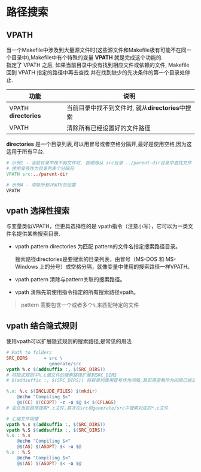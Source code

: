 # 路径搜索

## VPATH 

当一个Makefile中涉及到大量源文件时(这些源文件和Makefile极有可能不在同一个目录中),Makefile中有个特殊的变量 **VPATH** 就是完成这个功能的.\
指定了 VPATH 之后, 如果当前目录中没有找到相应文件或依赖的文件, Makefile 回到 VPATH 指定的路径中再去查找.并在找到缺少的先决条件的第一个目录处停止.

| 功能                  | 说明                                              |
| --------------------- | ------------------------------------------------- |
| VPATH **directories** | 当前目录中找不到文件时, 就从**directories**中搜索 |
| VPATH                 | 清除所有已经设置好的文件路径                      |

**directories** 是一个目录列表,可以用冒号或者空格分隔开,最好是使用空格,因为这适用于所有平台.

```makefile
# 示例1 - 当前目录中找不到文件时, 按顺序从 src目录 ../parent-dir目录中查找文件
# 使用冒号作为目录列表个分隔符
VPATH src:../parent-dir   

# 示例4 - 清除所有VPATH的设置
VPATH
```

## vpath 选择性搜索

与变量类似VPATH，但更具选择性的是 vpath指令（注意小写），它可以为一类文件名提供某些搜索目录.

- vpath pattern directories
    为匹配 pattern的文件名指定搜索路径目录。

    搜索路径directories是要搜索的目录列表，由冒号（MS-DOS 和 MS-Windows 上的分号）或空格分隔，就像变量中使用的搜索路径一样VPATH。

- vpath pattern
    清除与pattern关联的搜索路径。

- vpath
    清除先前使用指令指定的所有搜索路径vpath。

> pattern 需要包含一个或者多个`%`,来匹配特定的文件

## vpath 结合隐式规则

使用vpath可以扩展隐式规则的搜索路径,是常见的用法

```makefile
# Path to folders
SRC_DIRS      = src \
                generate/src
vpath %.c $(addsuffix :, $(SRC_DIRS))
# 将隐式规则中%.c源文件的搜索路径扩展到SRC_DIRS
# $(addsuffix :, $(SRC_DIRS)) 将目录列表用冒号作为间隔,其实用空格作为间隔已经足够了.

%.o: %.c $(INCLUDE_FILES) $(mkdir)
	@echo "Compiling $<"
	@$(CC) $(CCOPT) -c -o $@ $< $(CFLAGS)
# 会在当前路径搜索*.c文件,其次在src和generate/src中搜索对应的*.c文件

# 汇编文件同理
vpath %.s $(addsuffix :, $(SRC_DIRS))
vpath %.S $(addsuffix :, $(SRC_DIRS))
%.o : %.s
	@echo "Compiling $<"
	@$(AS) $(ASOPT) $< -o $@
%.o : %.S
	@echo "Compiling $<"
	@$(AS) $(ASOPT) $< -o $@
```



